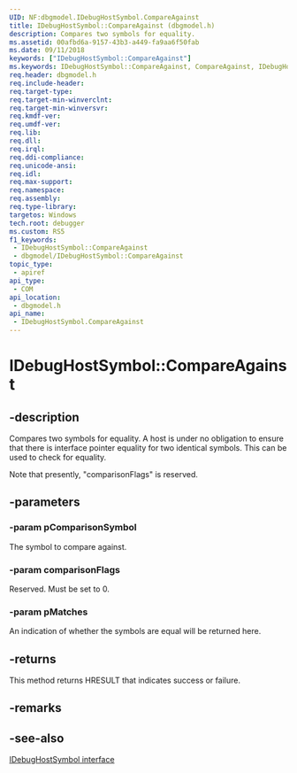 ```yaml
---
UID: NF:dbgmodel.IDebugHostSymbol.CompareAgainst
title: IDebugHostSymbol::CompareAgainst (dbgmodel.h)
description: Compares two symbols for equality.
ms.assetid: 00afbd6a-9157-43b3-a449-fa9aa6f50fab
ms.date: 09/11/2018
keywords: ["IDebugHostSymbol::CompareAgainst"]
ms.keywords: IDebugHostSymbol::CompareAgainst, CompareAgainst, IDebugHostSymbol.CompareAgainst, IDebugHostSymbol::CompareAgainst, IDebugHostSymbol.CompareAgainst
req.header: dbgmodel.h
req.include-header: 
req.target-type: 
req.target-min-winverclnt: 
req.target-min-winversvr: 
req.kmdf-ver: 
req.umdf-ver: 
req.lib: 
req.dll: 
req.irql: 
req.ddi-compliance: 
req.unicode-ansi: 
req.idl: 
req.max-support: 
req.namespace: 
req.assembly: 
req.type-library: 
targetos: Windows
tech.root: debugger
ms.custom: RS5
f1_keywords:
 - IDebugHostSymbol::CompareAgainst
 - dbgmodel/IDebugHostSymbol::CompareAgainst
topic_type:
 - apiref
api_type:
 - COM
api_location:
 - dbgmodel.h
api_name:
 - IDebugHostSymbol.CompareAgainst
---
```


# IDebugHostSymbol::CompareAgainst


## -description

Compares two symbols for equality.  A host is under no obligation to ensure that there is interface pointer equality for two identical symbols.  This can be used to check for equality. 

Note that presently, "comparisonFlags" is reserved.

## -parameters

### -param pComparisonSymbol

The symbol to compare against.

### -param comparisonFlags

Reserved.  Must be set to 0.

### -param pMatches

An indication of whether the symbols are equal will be returned here.

## -returns

This method returns HRESULT that indicates success or failure.

## -remarks

## -see-also

[IDebugHostSymbol interface](nn-dbgmodel-idebughostsymbol.md)

